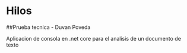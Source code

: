 # Hilos
##Prueba tecnica - Duvan Poveda

Aplicacion de consola en .net core para el analisis de un documento de texto
